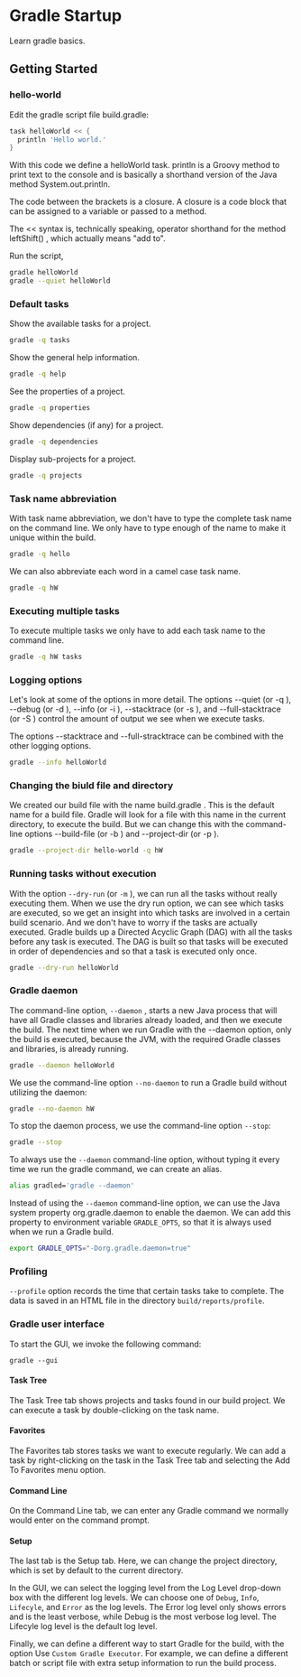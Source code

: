 # Gradle Startup
Learn gradle basics.

## Getting Started

### hello-world

Edit the gradle script file build.gradle:

```gradle
task helloWorld << {
  println 'Hello world.'
}
```

With this code we define a helloWorld task. println is a Groovy method to print
text to the console and is basically a shorthand version of the Java method
System.out.println.

The code between the brackets is a closure. A closure is a code block that can be
assigned to a variable or passed to a method.

The << syntax is, technically speaking, operator shorthand for the method
leftShift() , which actually means "add to".

Run the script,

```bash
gradle helloWorld
gradle --quiet helloWorld
```
### Default tasks

Show the available tasks for a project.
```bash
gradle -q tasks
```

Show the general help information.
```bash
gradle -q help
```

See the properties of a project.
```bash
gradle -q properties
```

Show dependencies (if any) for a project.
```bash
gradle -q dependencies
```

Display sub-projects for a project.
```bash
gradle -q projects
```

### Task name abbreviation

With task name abbreviation, we don't have to type the complete task name on
the command line. We only have to type enough of the name to make it unique
within the build.

```bash
gradle -q hello
```

We can also abbreviate each word in a camel case task name.
```bash
gradle -q hW
```

### Executing multiple tasks

To execute multiple tasks we only have to add each task name to the command line.

```bash
gradle -q hW tasks
```

### Logging options
Let's look at some of the options in more detail. The options --quiet (or -q ),
--debug (or -d ), --info (or -i ), --stacktrace (or -s ), and --full-stacktrace
(or -S ) control the amount of output we see when we execute tasks.

The options --stacktrace and --full-stracktrace can be combined with the other
logging options.
```bash
gradle --info helloWorld
```

### Changing the biuld file and directory
We created our build file with the name build.gradle . This is the default name
for a build file. Gradle will look for a file with this name in the current directory,
to execute the build. But we can change this with the command-line options
--build-file (or -b ) and --project-dir (or -p ).
```bash
gradle --project-dir hello-world -q hW
```

### Running tasks without execution

With the option `--dry-run` (or `-m` ), we can run all the tasks without really
executing them. When we use the dry run option, we can see which tasks are executed,
so we get an insight into which tasks are involved in a certain build scenario.
And we don't have to worry if the tasks are actually executed. Gradle builds up a
Directed Acyclic Graph (DAG) with all the tasks before any task is executed. The DAG
is built so that tasks will be executed in order of dependencies and so that a task
is executed only once.
```bash
gradle --dry-run helloWorld
```

### Gradle daemon

The command-line option, `--daemon` , starts a new Java process
that will have all Gradle classes and libraries already loaded, and then we execute
the build. The next time when we run Gradle with the --daemon option, only the
build is executed, because the JVM, with the required Gradle classes and libraries,
is already running.

```bash
gradle --daemon helloWorld
```

We use the command-line option `--no-daemon` to run a Gradle
build without utilizing the daemon:

```bash
gradle --no-daemon hW
```

To stop the daemon process, we use the command-line option `--stop`:
```bash
gradle --stop
```

To always use the `--daemon` command-line option, without typing it every time we
run the gradle command, we can create an alias.
```bash
alias gradled='gradle --daemon'
```

Instead of using the `--daemon` command-line option, we can use the Java system
property org.gradle.daemon to enable the daemon. We can add this property
to environment variable `GRADLE_OPTS`, so that it is always used when we run
a Gradle build.
```bash
export GRADLE_OPTS="-Dorg.gradle.daemon=true"
```

### Profiling

`--profile` option records the time that certain tasks take to complete. The data is saved in an HTML file in the directory `build/reports/profile`.

### Gradle user interface

To start the GUI, we invoke the following command:

```
gradle --gui
```

#### Task Tree

The Task Tree tab shows projects and tasks found in our build project. We can
execute a task by double-clicking on the task name.

#### Favorites

The Favorites tab stores tasks we want to execute regularly. We can add a task by
right-clicking on the task in the Task Tree tab and selecting the Add To Favorites
menu option.

#### Command Line

On the Command Line tab, we can enter any Gradle command we normally would
enter on the command prompt.

#### Setup

The last tab is the Setup tab. Here, we can change the project directory, which
is set by default to the current directory.

In the GUI, we can select the logging level from the Log Level
drop-down box with the different log levels. We can choose one of `Debug`, `Info`,
`Lifecyle`, and `Error` as the log levels. The Error log level only shows errors and
is the least verbose, while Debug is the most verbose log level. The Lifecyle
log level is the default log level.

Finally, we can define a different way to start Gradle for the build, with the
option Use `Custom Gradle Executor`. For example, we can define a different batch
or script file with extra setup information to run the build process.
